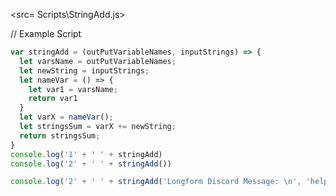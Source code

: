 
<JavaScript src= Scripts\StringAdd.js>

<JavaScript sync="" src= Scripts\StringAdd.js>

<src= Scripts\StringAdd.js>



// Example Script

```js
var stringAdd = (outPutVariableNames, inputStrings) => {
  let varsName = outPutVariableNames;
  let newString = inputStrings;
  let nameVar = () => {
    let var1 = varsName;
    return var1
  }
  let varX = nameVar();
  let stringsSum = varX += newString;
  return stringsSum;
}
console.log('1' + ' ' + stringAdd)
console.log('2' + ' ' + stringAdd())

console.log('2' + ' ' + stringAdd('Longform Discord Message: \n', 'helpppppp'));
```